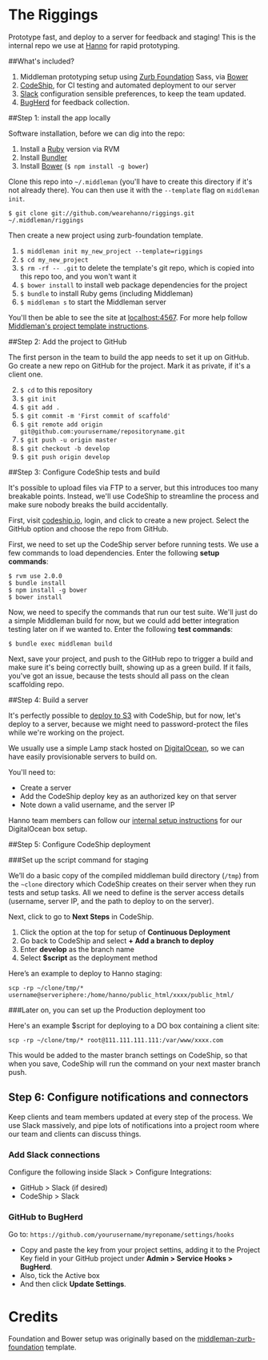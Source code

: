 The Riggings
=================

Prototype fast, and deploy to a server for feedback and staging! This is the internal repo we use at [Hanno](http://hanno.co/) for rapid prototyping.


##What's included?

1. Middleman prototyping setup using [Zurb Foundation](http://foundation.zurb.com/) Sass, via [Bower](http://bower.io/)
3. [CodeShip](http://codeship.io/), for CI testing and automated deployment to our server
4. [Slack](http://slack.com) configuration sensible preferences, to keep the team updated.
5. [BugHerd](http://www.bugherd.com/) for feedback collection.


##Step 1: install the app locally

Software installation, before we can dig into the repo:

1. Install a [Ruby](http://www.ruby-lang.org/en/downloads/) version via RVM
2. Install [Bundler](http://bundler.io/)
3. Install [Bower](http://bower.io/) (`$ npm install -g bower`)

Clone this repo into `~/.middleman` (you'll have to create this directory if it's not already there). You can then use it with the `--template` flag on `middleman init`.

`$ git clone git://github.com/wearehanno/riggings.git ~/.middleman/riggings`

Then create a new project using zurb-foundation template.

1. `$ middleman init my_new_project --template=riggings`
2. `$ cd my_new_project`
3. `$ rm -rf -- .git` to delete the template's git repo, which is copied into this repo too, and you won't want it
4. `$ bower install` to install web package dependencies for the project
5. `$ bundle` to install Ruby gems (including Middleman)
6. `$ middleman s` to start the Middleman server

You'll then be able to see the site at [localhost:4567](http://localhost:4567). For more help follow [Middleman's project template instructions](http://middlemanapp.com/getting-started/welcome/).


##Step 2: Add the project to GitHub

The first person in the team to build the app needs to set it up on GitHub. Go create a new repo on GitHub for the project. Mark it as private, if it's a client one.

2. `$ cd` to this repository
3. `$ git init`
4. `$ git add .`
5. `$ git commit -m 'First commit of scaffold'`
6. `$ git remote add origin git@github.com:yourusername/repositoryname.git`
7. `$ git push -u origin master`
8. `$ git checkout -b develop`
9. `$ git push origin develop`


##Step 3: Configure CodeShip tests and build

It's possible to upload files via FTP to a server, but this introduces too many breakable points. Instead, we'll use CodeShip to streamline the process and make sure nobody breaks the build accidentally.

First, visit [codeship.io](https://codeship.io), login, and click to create a new project. Select the GitHub option and choose the repo from GitHub.

First, we need to set up the CodeShip server before running tests. We use a few commands to load dependencies. Enter the following **setup commands**:

    $ rvm use 2.0.0
    $ bundle install
    $ npm install -g bower
    $ bower install

Now, we need to specify the commands that run our test suite. We'll just do a simple Middleman build for now, but we could add better integration testing later on if we wanted to. Enter the following **test commands**:

    $ bundle exec middleman build

Next, save your project, and push to the GitHub repo to trigger a build and make sure it's being correctly built, showing up as a green build. If it fails, you've got an issue, because the tests should all pass on the clean scaffolding repo.


##Step 4: Build a server

It's perfectly possible to [deploy to S3](http://blog.codeship.io/2014/02/04/continuous-deployment-static-pages-amazon-s3.html) with CodeShip, but for now, let's deploy to a server, because we might need to password-protect the files while we're working on the project.

We usually use a simple Lamp stack hosted on [DigitalOcean](https://www.digitalocean.com/), so we can have easily provisionable servers to build on.

You'll need to:

* Create a server
* Add the CodeShip deploy key as an authorized key on that server
* Note down a valid username, and the server IP

Hanno team members can follow our [internal setup instructions](https://docs.google.com/a/wearehanno.com/document/d/12cRX8vjLjyqlzAuStE_fdsonuAB53dqP-aKrZo_UQW0/edit?usp=sharing) for our DigitalOcean box setup.


##Step 5: Configure CodeShip deployment

###Set up the script command for staging

We’ll do a basic copy of the compiled middleman build directory (`/tmp`) from the `~clone` directory which CodeShip creates on their server when they run tests and setup tasks. All we need to define is the server access details (username, server IP, and the path to deploy to on the server).

Next, click to go to **Next Steps** in CodeShip.

1. Click the option at the top for setup of **Continuous Deployment**
2. Go back to CodeShip and select **+ Add a branch to deploy**
3. Enter **develop** as the branch name
4. Select **$script** as the deployment method

Here’s an example to deploy to Hanno staging:

    scp -rp ~/clone/tmp/* username@serveriphere:/home/hanno/public_html/xxxx/public_html/

###Later on, you can set up the Production deployment too

Here's an example $script for deploying to a DO box containing a client site:

    scp -rp ~/clone/tmp/* root@111.111.111.111:/var/www/xxxx.com

This would be added to the master branch settings on CodeShip, so that when you save, CodeShip will run the command on your next master branch push.


## Step 6: Configure notifications and connectors

Keep clients and team members updated at every step of the process. We use Slack massively, and pipe lots of notifications into a project room where our team and clients can discuss things.

### Add Slack connections

Configure the following inside Slack > Configure Integrations:

* GitHub > Slack (if desired)
* CodeShip > Slack

### GitHub to BugHerd

Go to: `https://github.com/yourusername/myreponame/settings/hooks`

* Copy and paste the key from your project settins, adding it to the Project Key field in your GitHub project under **Admin > Service Hooks > BugHerd**.
* Also, tick the Active box
* And then click **Update Settings**.

# Credits

Foundation and Bower setup was originally based on the [middleman-zurb-foundation](https://github.com/axyz/middleman-zurb-foundation) template.
